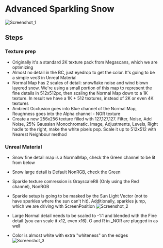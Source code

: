 # Advanced Sparkling Snow
![Screenshot_1](https://user-images.githubusercontent.com/36862146/223499025-cfb1b012-ef96-41d1-bd9c-e0a0d4f31ecd.png)

## Steps
### Texture prep
- Originally it's a standard 2K texture pack from Megascans, which we are optimizing
- Almost no detail in the BC, just eyedrop to get the color. It's going to be a simple vec3 in Unreal Material
- Normal Map has 2 scales of detail: snowflake noise and wind blown layered snow. We're using a small portion of this map to represent the fine details in 512x512px, then scaling the Normal Map down to a 1K texture. In result we have a 1K + 512 textures, instead of 2K or even 4K textures
- Ambient Occlusion goes into Blue channel of the Normal Map, Roughness goes into the Alpha channel - NOR texture
- Create a new 256x256 texture filled with 127,127,127. Filter, Noise, Add Noise, 25% Gaussian Monochromatic. Image, Adjustments, Levels, Right hadle to the right, make the white pixels pop. Scale it up to 512x512 with Nearest Neighbour method

### Unreal Material
- Snow fine detail map is a NormalMap, check the Green channel to be lit from below
- Snow large detail is Default NonRGB, check the Green
- Sparkle texture comression is GrayscaleR8 (Only using the Red channel), NonRGB
- Sparkle setup is going to be masked by the Sun Light Vector (not to have sparkles where the sun can't hit). Additionally, sparkles jump, which we are driving with ScreenPosition
![Screenshot_2](https://user-images.githubusercontent.com/36862146/223499014-bfa48fa3-4282-4607-9fb3-5afe2c5eb8de.png)

- Large Normal detail needs to be scaled to -1:1 and blended with the Fine detail (you can scale it x12, even x16). O and R in _NOR are plugged in as well
- Color is almost white with extra "whiteness" on the edges
![Screenshot_3](https://user-images.githubusercontent.com/36862146/223499021-a77a44d9-17a6-4a10-b5dd-bbfe0a89685d.png)
